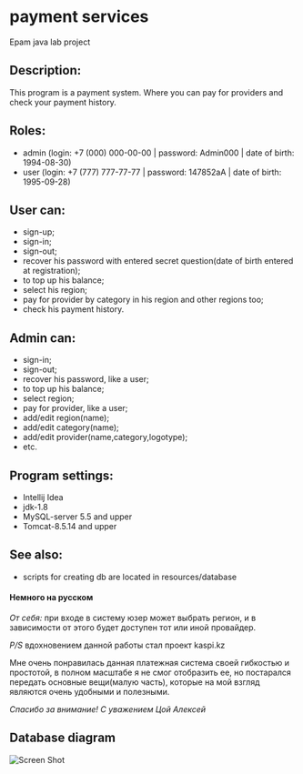 # payment services
Epam java lab project

## Description:
This program is a payment system. Where you can pay for providers and check your payment history.

## Roles:
* admin (login: +7 (000) 000-00-00 | password: Admin000 | date of birth: 1994-08-30)
* user  (login: +7 (777) 777-77-77 | password: 147852aA | date of birth: 1995-09-28)

## User can:
* sign-up;
* sign-in;
* sign-out;
* recover his password with entered secret question(date of birth entered at registration);
* to top up his balance;
* select his region;
* pay for provider by category in his region and other regions too;
* check his payment history.

## Admin can:
* sign-in;
* sign-out;
* recover his password, like a user;
* to top up his balance;
* select region;
* pay for provider, like a user;
* add/edit region(name);
* add/edit category(name);
* add/edit provider(name,category,logotype);
* etc.

## Program settings:
* Intellij Idea
* jdk-1.8
* MySQL-server 5.5 and upper
* Tomcat-8.5.14 and upper

## See also:
* scripts for creating db are located in resources/database

#### Немного на русском
*От себя:* при входе в систему юзер может выбрать регион, и в зависимости от этого будет доступен тот или иной провайдер.

*P/S* вдохновением данной работы стал проект kaspi.kz

Мне очень понравилась данная платежная система своей гибкостью и простотой, в полном масштабе я не смог отобразить ее, но
постарался передать основные вещи(малую часть), которые на мой взгляд являются очень удобными и полезными.

*Спасибо за внимание! С уважением Цой Алексей* 

## Database diagram

![Screen Shot](http://s019.radikal.ru/i633/1705/d0/a6d211f733c3.png)
